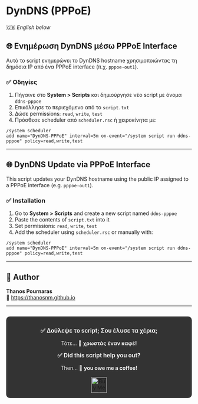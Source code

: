 # DynDNS (PPPoE)

🇬🇧 *English below*

## 🌐 Ενημέρωση DynDNS μέσω PPPoE Interface

Αυτό το script ενημερώνει το DynDNS hostname χρησιμοποιώντας τη δημόσια IP από ένα PPPoE interface (π.χ. `pppoe-out1`).

### ✅ Οδηγίες

1. Πήγαινε στο **System > Scripts** και δημιούργησε νέο script με όνομα `ddns-pppoe`
2. Επικόλλησε το περιεχόμενο από το `script.txt`
3. Δώσε permissions: `read`, `write`, `test`
4. Πρόσθεσε scheduler από `scheduler.rsc` ή χειροκίνητα με:

```shell
/system scheduler
add name="DynDNS-PPPoE" interval=5m on-event="/system script run ddns-pppoe" policy=read,write,test
```

---

## 🌐 DynDNS Update via PPPoE Interface

This script updates your DynDNS hostname using the public IP assigned to a PPPoE interface (e.g. `pppoe-out1`).

### ✅ Installation

1. Go to **System > Scripts** and create a new script named `ddns-pppoe`
2. Paste the contents of `script.txt` into it
3. Set permissions: `read`, `write`, `test`
4. Add the scheduler using `scheduler.rsc` or manually with:

```shell
/system scheduler
add name="DynDNS-PPPoE" interval=5m on-event="/system script run ddns-pppoe" policy=read,write,test
```

---


## 👤 Author

**Thanos Pournaras**  
🔗 https://thanosnm.github.io

---

<div align="center" style="max-width: 700px; margin: 2em auto; padding: 1em; background: #333; color: #f1f1f1; border-radius: 10px; text-align: center;">
  <p style="font-size: 1.1em; font-weight: bold;">
    ✅ Δούλεψε το script; Σου έλυσε τα χέρια;
  </p>
  <p style="margin: 0.5em 0;">Τότε... 🤝 <strong>χρωστάς έναν καφέ!</strong></p>

  <p style="font-size: 1.1em; font-weight: bold; margin-top: 1em;">
    ✅ Did this script help you out?
  </p>
  <p style="margin: 0.5em 0;">Then... 🤝 <strong>you owe me a coffee!</strong></p>

  <a href="https://buymeacoffee.com/pournarasaa" target="_blank" style="display: inline-block; margin-top: 10px;">
    <img src="https://img.buymeacoffee.com/button-api/?text=Buy%20me%20a%20coffee&emoji=☕&slug=pournarasaa&button_colour=FFDD00&font_colour=000000&font_family=Arial&outline_colour=000000&coffee_colour=ffffff" alt="Buy Me A Coffee" style="height: 42px;">
  </a>
</div>
